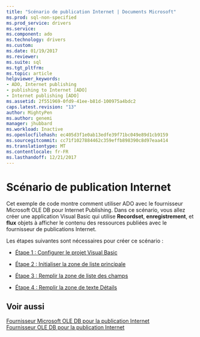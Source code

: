 ```yaml
---
title: "Scénario de publication Internet | Documents Microsoft"
ms.prod: sql-non-specified
ms.prod_service: drivers
ms.service: 
ms.component: ado
ms.technology: drivers
ms.custom: 
ms.date: 01/19/2017
ms.reviewer: 
ms.suite: sql
ms.tgt_pltfrm: 
ms.topic: article
helpviewer_keywords:
- ADO, Internet publishing
- publishing to Internet [ADO]
- Internet publishing [ADO]
ms.assetid: 2f551969-0fd9-41ee-b81d-100975a4bdc2
caps.latest.revision: "13"
author: MightyPen
ms.author: genemi
manager: jhubbard
ms.workload: Inactive
ms.openlocfilehash: ec405d3f1e0ab13edfe39f71bc049e89d1cb9159
ms.sourcegitcommit: cc71f1027884462c359effb898390c8d97eaa414
ms.translationtype: MT
ms.contentlocale: fr-FR
ms.lasthandoff: 12/21/2017
---
```

# <a name="internet-publishing-scenario"></a>Scénario de publication Internet
Cet exemple de code montre comment utiliser ADO avec le fournisseur Microsoft OLE DB pour Internet Publishing. Dans ce scénario, vous allez créer une application Visual Basic qui utilise **Recordset**, **enregistrement**, et **flux** objets à afficher le contenu des ressources publiées avec le fournisseur de publications Internet.  
  
 Les étapes suivantes sont nécessaires pour créer ce scénario :  
  
-   [Étape 1 : Configurer le projet Visual Basic](../../../ado/guide/data/step-1-set-up-the-visual-basic-project.md)  
  
-   [Étape 2 : Initialiser la zone de liste principale](../../../ado/guide/data/step-2-initialize-the-main-list-box.md)  
  
-   [Étape 3 : Remplir la zone de liste des champs](../../../ado/guide/data/step-3-populate-the-fields-list-box.md)  
  
-   [Étape 4 : Remplir la zone de texte Détails](../../../ado/guide/data/step-4-populate-the-details-text-box.md)  
  
## <a name="see-also"></a>Voir aussi  
 [Fournisseur Microsoft OLE DB pour la publication Internet](../../../ado/guide/appendixes/microsoft-ole-db-provider-for-internet-publishing.md)   
 [Fournisseur OLE DB pour la publication Internet](../../../ado/guide/data/the-ole-db-provider-for-internet-publishing.md)
